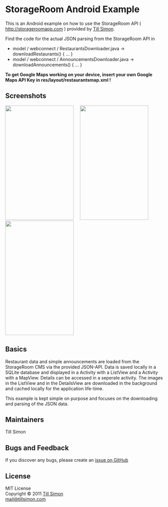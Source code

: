 # StorageRoom Android Example

This is an Android example on how to use the StorageRoom API ( <http://storageroomapp.com> ) provided by [Till Simon](http://www.tillsimon.com/).  

Find the code for the actual JSON parsing from the StorageRoom API in  

+ model / webconnect / RestaurantsDownloader.java -> downloadRestaurants() { ... }
+ model / webconnect / AnnouncementsDownloader.java -> downloadAnnouncements() { ... }

**To get Google Maps working on your device, insert your own Google Maps API Key in res/layout/restaurantsmap.xml !** 

## Screenshots

<img src="http://farm4.static.flickr.com/3057/5852900499_bb292d6fb8.jpg" width="216" height="360"> &nbsp;&nbsp;&nbsp;
<img src="http://farm4.static.flickr.com/3074/5852899963_8da71c437d.jpg" width="216" height="360"> &nbsp;&nbsp;&nbsp;
<img src="http://farm3.static.flickr.com/2513/5853454018_f50fb092f1.jpg" width="216" height="360"> &nbsp;&nbsp;&nbsp;

## Basics

Restaurant data and simple announcements are loaded from the StorageRoom CMS via the provided JSON-API. Data is saved locally in a SQLite database and displayed in a Activity with a ListView and a Activity with a MapView. Details can be accessed in a seperate activity.
The images in the ListView and in the DetailsView are downloaded in the background and cached locally for the application life-time.  

This example is kept simple on purpose and focuses on the downloading and parsing of the JSON data.

## Maintainers

Till Simon

## Bugs and Feedback

If you discover any bugs, please create an [issue on GitHub](http://github.com/tillsimon/storage_room_android_example/issues)

## License

MIT License  
Copyright &copy; 2011 [Till Simon](http://www.tillsimon.com)  
<mail@tillsimon.com>

